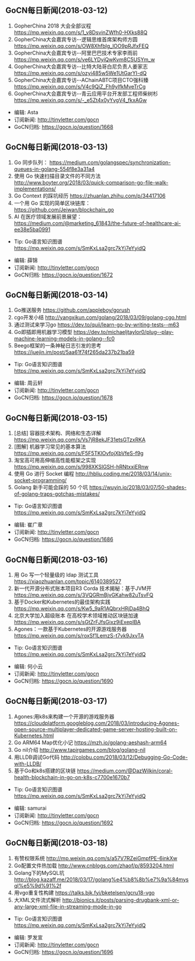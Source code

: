 ## GoCN每日新闻(2018-03-12)

1. GopherChina 2018 大会全部议程 https://mp.weixin.qq.com/s/1_v8DsvinZWfh0-HXks88Q
2. GopherChina大会嘉宾专访--逻辑思维首席架构师方圆 https://mp.weixin.qq.com/s/OW8Xhfblg_lOO9pRJfxFEQ
3. GopherChina大会嘉宾专访--阿里巴巴技术专家李雨前 https://mp.weixin.qq.com/s/ve6LYDyiQwKvm8C5USYm_w
4. GopherChina大会嘉宾专访--比特大陆哥白尼负责人姜家志 https://mp.weixin.qq.com/s/ozyi485w5We1UtGarYI-dQ
5. GopherChina大会嘉宾专访--AChainABTC项目CTO强科臻 https://mp.weixin.qq.com/s/V4c9QiZ_Fh9yIfkMveTrCg
6. GopherChina大会嘉宾专访--青云应用平台开发部工程师柴树杉 https://mp.weixin.qq.com/s/-_e5Zt4x0yYvgV4_fkxAGw

- 编辑: Asta
- 订阅新闻: http://tinyletter.com/gocn
- GoCN归档: https://gocn.io/question/1668

## GoCN每日新闻(2018-03-13)

1. Go 同步队列： https://medium.com/golangspec/synchronization-queues-in-golang-554f8e3a31a4
2. 使用 Go 快速扫描目录文件的不同方法 http://www.boyter.org/2018/03/quick-comparison-go-file-walk-implementations/
3. Go Context 的踩坑经历 https://zhuanlan.zhihu.com/p/34417106
4. 一个用 Go 实现的简单区块链库： https://github.com/Jeiwan/blockchain_go
5. AI 在医疗领域发展前景展望： https://medium.com/@marketing_61843/the-future-of-healthcare-ai-ee38e5ba0991

* Tip: Go语言知识图谱 https://mp.weixin.qq.com/s/SmKxLsa2grc7kYj7eYyidQ

- 编辑: 薛锦
- 订阅新闻: http://tinyletter.com/gocn
- GoCN归档:  https://gocn.io/question/1672

## GoCN每日新闻(2018-03-14)

1. Go推送服务 https://github.com/appleboy/gorush
2. cgo开发小结 http://yangxikun.com/golang/2018/03/09/golang-cgo.html
3. 通过测试来学习go https://dev.to/quii/learn-go-by-writing-tests--m63
4. Go即插即用机器学习模型 https://dev.to/michaeljtaylor0/plug--play-machine-learning-models-in-golang--fc0
5. Beego框架的一条神秘日志引发的思考 https://juejin.im/post/5aa61f74f265da237b21ba59

* Tip: Go语言知识图谱 https://mp.weixin.qq.com/s/SmKxLsa2grc7kYj7eYyidQ

- 编辑: 周云轩
- 订阅新闻: http://tinyletter.com/gocn
- GoCN归档:  https://gocn.io/question/1678


## GoCN每日新闻(2018-03-15)

1. [总结] 容器技术架构、网络和生态详解 https://mp.weixin.qq.com/s/Vs7jR8ekJF31etsGTzxRKA
2. [图解] 机器学习常见的基本算法 https://mp.weixin.qq.com/s/F5F5TKlOvfojXbVfeS-f9g
3. 淘宝高可用高伸缩高性能框架之实现 https://mp.weixin.qq.com/s/998XKSIGSH-hRNtxxiERnw
4. 使用 Go 进行 Socket 编程 http://hbliu.coding.me/2018/03/14/unix-socket-programming/
5. Golang 新手可能会踩的 50 个坑 https://wuyin.io/2018/03/07/50-shades-of-golang-traps-gotchas-mistakes/


* Tip: Go语言知识图谱 https://mp.weixin.qq.com/s/SmKxLsa2grc7kYj7eYyidQ

- 编辑: 崔广章
- 订阅新闻: http://tinyletter.com/gocn
- GoCN归档:  https://gocn.io/question/1686


## GoCN每日新闻(2018-03-16)

1. 用 Go 写一个轻量级的 ldap 测试工具 https://xiaozhuanlan.com/topic/6140389527
2. 新一代开源分布式账本项目R3 Corda 技术揭秘：基于JVM开 https://mp.weixin.qq.com/s/3VQGRmBjvGKahw82uTsvFQ
3. 基于Docker和Kubernetes的最佳架构实践 https://mp.weixin.qq.com/s/Kw5_9aR1AQbrxHRjDa4BhQ
4. 北京大学加入超级账本 在高校学术领域推动区块链加速 https://mp.weixin.qq.com/s/sGtZrFJfsGixz9iExepIBA
5. Agones：一款基于Kubernetes的开源游戏服务器  https://mp.weixin.qq.com/s/roxSf1LemzS-t7vk9JxvTA

* Tip: Go语言知识图谱 https://mp.weixin.qq.com/s/SmKxLsa2grc7kYj7eYyidQ

- 编辑: 何小云
- 订阅新闻: http://tinyletter.com/gocn
- GoCN归档: https://gocn.io/question/1690

## GoCN每日新闻(2018-03-17)

1. Agones:用k8s来构建一个开源的游戏服务器 https://cloudplatform.googleblog.com/2018/03/introducing-Agones-open-source-multiplayer-dedicated-game-server-hosting-built-on-Kubernetes.html
2. Go ARM64 Map优化小记 https://mzh.io/golang-aeshash-arm64
3. Go nil介绍 http://www.tapirgames.com/blog/golang-nil
4. 用LLDB调试Go代码 http://colobu.com/2018/03/12/Debugging-Go-Code-with-LLDB/
5. 基于Go和k8s搭建的区块链 https://medium.com/@DazWilkin/coral-health-blockchain-in-go-on-k8s-c7700e1670b7

 * Tip: Go语言知识图谱 https://mp.weixin.qq.com/s/SmKxLsa2grc7kYj7eYyidQ

- 编辑: samurai
- 订阅新闻: http://tinyletter.com/gocn
- GoCN归档: https://gocn.io/question/1692

## GoCN每日新闻(2018-03-18)

1. 有赞权限系统 http://mp.weixin.qq.com/s/a57V7RZeiGmpfPE-6inkXw
2. Go配置文件热加载 http://www.cnblogs.com/zhaof/p/8593204.html
3. Golang下的MySQL坑 http://blog.kazaff.me/2018/03/17/golang%e4%b8%8b%e7%9a%84mysql%e5%9d%91%2f
4. 用vgo重复性构建 https://talks.bjk.fyi/bketelsen/gcru18-vgo
5. 大XML文件流式解析 http://bionics.it/posts/parsing-drugbank-xml-or-any-large-xml-file-in-streaming-mode-in-go

 * Tip: Go语言知识图谱 https://mp.weixin.qq.com/s/SmKxLsa2grc7kYj7eYyidQ

- 编辑: 罗发宣
- 订阅新闻: http://tinyletter.com/gocn
- GoCN归档: https://gocn.io/question/1696
